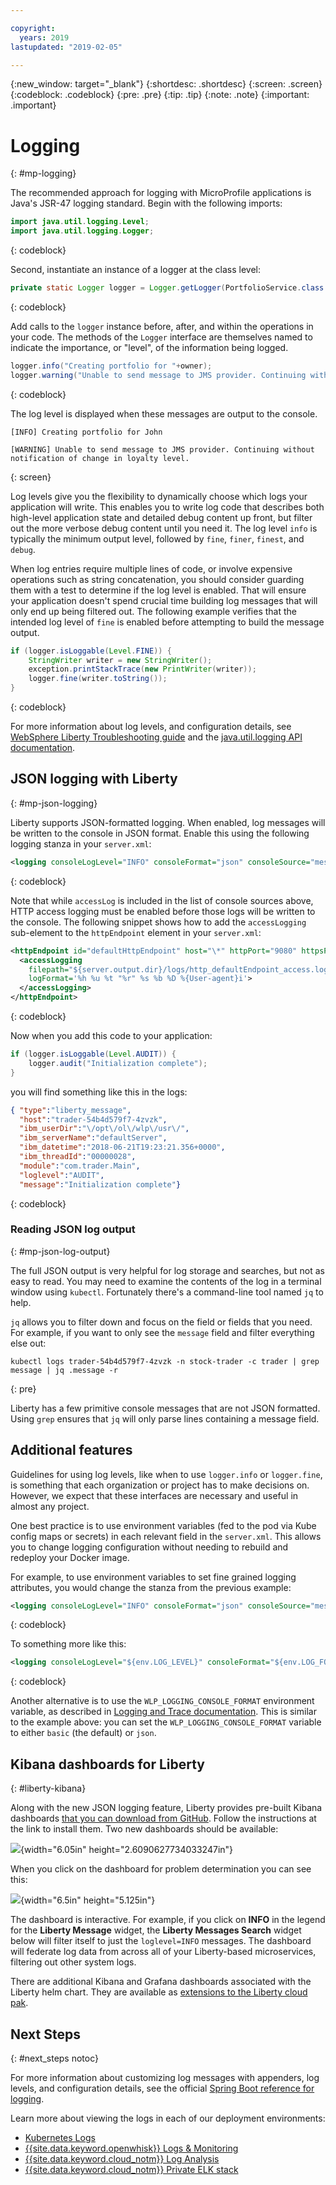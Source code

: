 ```yaml
---

copyright:
  years: 2019
lastupdated: "2019-02-05"

---
```


{:new_window: target="_blank"}
{:shortdesc: .shortdesc}
{:screen: .screen}
{:codeblock: .codeblock}
{:pre: .pre}
{:tip: .tip}
{:note: .note}
{:important: .important}

# Logging
{: #mp-logging}

The recommended approach for logging with MicroProfile applications is Java's JSR-47 logging standard. Begin with the following imports:

```java
import java.util.logging.Level;
import java.util.logging.Logger;
```
{: codeblock}

Second, instantiate an instance of a logger at the class level:

```java
private static Logger logger = Logger.getLogger(PortfolioService.class.getName());
```
{: codeblock}

Add calls to the `logger` instance before, after, and within the operations in your code. The methods of the `Logger` interface are themselves named to indicate the importance, or "level", of the information being logged.

```java
logger.info("Creating portfolio for "+owner);
logger.warning("Unable to send message to JMS provider. Continuing without notification of change in loyalty level.");
```
{: codeblock}

The log level is displayed when these messages are output to the console.

```
[INFO] Creating portfolio for John

[WARNING] Unable to send message to JMS provider. Continuing without notification of change in loyalty level.
```
{: screen}

Log levels give you the flexibility to dynamically choose which logs your application will write. This enables you to write log code that describes both high-level application state and detailed debug content up front, but filter out the more verbose debug content until you need it. The log level `info` is typically the minimum output level, followed by `fine`, `finer`, `finest`, and `debug`.

When log entries require multiple lines of code, or involve expensive operations such as string concatenation, you should consider guarding them with a test to determine if the log level is enabled. That will ensure your application doesn't spend crucial time building log messages that will only end up being filtered out. The following example verifies that the intended log level of `fine` is enabled before attempting to build the message output.

```java
if (logger.isLoggable(Level.FINE)) {
    StringWriter writer = new StringWriter();
    exception.printStackTrace(new PrintWriter(writer));
    logger.fine(writer.toString());
}
```
{: codeblock}

For more information about log levels, and configuration details, see [WebSphere Liberty Troubleshooting guide](https://www.ibm.com/support/knowledgecenter/SSEQTP_liberty/com.ibm.websphere.wlp.doc/ae/rwlp_logging.html) and the [java.util.logging API documentation](https://docs.oracle.com/javase/8/docs/api/java/util/logging/package-summary.html).

## JSON logging with Liberty
{: #mp-json-logging}

Liberty supports JSON-formatted logging. When enabled, log messages will be written to the console in JSON format. Enable this using the following logging stanza in your `server.xml`:

```xml
<logging consoleLogLevel="INFO" consoleFormat="json" consoleSource="message,trace,accessLog,ffdc" />
```
{: codeblock}

Note that while `accessLog` is included in the list of console sources above, HTTP access logging must be enabled before those logs will be written to the console. The following snippet shows how to add the `accessLogging` sub-element to the `httpEndpoint` element in your `server.xml`:

```xml
<httpEndpoint id="defaultHttpEndpoint" host="\*" httpPort="9080" httpsPort="9443">
  <accessLogging
    filepath="${server.output.dir}/logs/http_defaultEndpoint_access.log"
    logFormat='%h %u %t "%r" %s %b %D %{User-agent}i'>
  </accessLogging>
</httpEndpoint>
```
{: codeblock}

Now when you add this code to your application:

```java
if (logger.isLoggable(Level.AUDIT)) {
    logger.audit("Initialization complete");
}
```

you will find something like this in the logs:

```json
{ "type":"liberty_message",
  "host":"trader-54b4d579f7-4zvzk",
  "ibm_userDir":"\/opt\/ol\/wlp\/usr\/",
  "ibm_serverName":"defaultServer",
  "ibm_datetime":"2018-06-21T19:23:21.356+0000",
  "ibm_threadId":"00000028",
  "module":"com.trader.Main",
  "loglevel":"AUDIT",
  "message":"Initialization complete"}
```
{: codeblock}

### Reading JSON log output
{: #mp-json-log-output}

The full JSON output is very helpful for log storage and searches, but not as easy to read. You may need to examine the contents of the log in a terminal window using `kubectl`. Fortunately there's a command-line tool named `jq` to help.

`jq` allows you to filter down and focus on the field or fields that you need. For example, if you want to only see the `message` field and filter everything else out:

```
kubectl logs trader-54b4d579f7-4zvzk -n stock-trader -c trader | grep message | jq .message -r
```
{: pre}

Liberty has a few primitive console messages that are not JSON formatted. Using `grep` ensures that `jq` will only parse lines containing a message field.

## Additional features

Guidelines for using log levels, like when to use `logger.info` or `logger.fine`, is something that each organization or project has to make decisions on. However, we expect that these interfaces are necessary and useful in almost any project.

One best practice is to use environment variables (fed to the pod via Kube config maps or secrets) in each relevant field in the `server.xml`. This allows you to change logging configuration without needing to rebuild and redeploy your Docker image.

For example, to use environment variables to set fine grained logging attributes, you would change the stanza from the previous example:

```xml
<logging consoleLogLevel="INFO" consoleFormat="json" consoleSource="message,trace,accessLog,ffdc" />
```
{: codeblock}

To something more like this:

```xml
<logging consoleLogLevel="${env.LOG_LEVEL}" consoleFormat="${env.LOG_FORMAT}" consoleSource="${env.LOG_SOURCE}" />
```
{: codeblock}

Another alternative is to use the `WLP_LOGGING_CONSOLE_FORMAT` environment variable, as described in [Logging and Trace documentation](https://www.ibm.com/support/knowledgecenter/SSEQTP_liberty/com.ibm.websphere.wlp.doc/ae/rwlp_logging.html). This is similar to the example above: you can set the `WLP_LOGGING_CONSOLE_FORMAT` variable to either `basic` (the default) or `json`.

## Kibana dashboards for Liberty
{: #liberty-kibana}

Along with the new JSON logging feature, Liberty provides pre-built Kibana dashboards [that you can download from GitHub](https://www.ibm.com/support/knowledgecenter/en/SSEQTP_liberty/com.ibm.websphere.wlp.doc/ae/twlp_icp_json_logging.html). Follow the instructions at the link to install them. Two new dashboards should be available:

![](images/microprofile-logging-image4.png){width="6.05in" height="2.6090627734033247in"}

When you click on the dashboard for problem determination you can see this:

![](images/microprofile-logging-image5.png){width="6.5in" height="5.125in"}

The dashboard is interactive. For example, if you click on **INFO** in the legend for the **Liberty Message** widget, the **Liberty Messages Search** widget below will filter itself to just the `loglevel=INFO` messages. The dashboard will federate log data from across all of your Liberty-based microservices, filtering out other system logs.

There are additional Kibana and Grafana dashboards associated with the Liberty helm chart. They are available as [extensions to the Liberty cloud pak](https://github.com/IBM/charts/tree/master/stable/ibm-websphere-liberty/ibm_cloud_pak/pak_extensions/dashboards).

## Next Steps
{: #next_steps notoc}

For more information about customizing log messages with appenders, log levels, and configuration details, see the official [Spring Boot reference for logging](https://docs.spring.io/spring-boot/docs/current/reference/html/howto-logging.html).

Learn more about viewing the logs in each of our deployment environments:

* [Kubernetes Logs](https://kubernetes.io/docs/concepts/cluster-administration/logging/)
* [{{site.data.keyword.openwhisk}} Logs & Monitoring](/docs/openwhisk/openwhisk_logs.html#openwhisk_logs)
* [{{site.data.keyword.cloud_notm}} Log Analysis](/docs/services/CloudLogAnalysis/log_analysis_ov.html#log_analysis_ov)
* [{{site.data.keyword.cloud_notm}} Private ELK stack](https://www.ibm.com/support/knowledgecenter/en/SSBS6K_2.1.0.2/manage_metrics/logging_elk.html)
